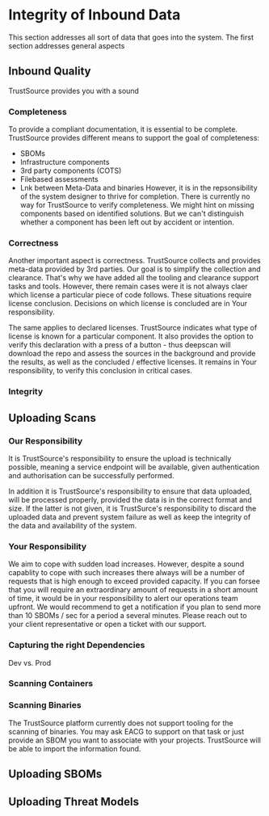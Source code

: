 # Integrity of Inbound Data

This section addresses all sort of data that goes into the system. The first section addresses general aspects 

## Inbound Quality

TrustSource provides you with a sound 

### Completeness

To provide a compliant documentation, it is essential to be complete. TrustSource provides different means to support the goal of completeness: 
* SBOMs
* Infrastructure components
* 3rd party components (COTS)
* Filebased assessments
* Lnk between Meta-Data and binaries
However, it is in the repsonsibility of the system designer to thrive for completion. There is currently no way for TrustSource to verify completeness. We might hint on missing components based on identified solutions. But we can't distinguish whether a component has been left out by accident or intention. 

### Correctness

Another important aspect is correctness. TrustSource collects and provides meta-data provided by 3rd parties. Our goal is to simplify the collection and clearance. That's why we have added all the tooling and clearance support tasks and tools. However, there remain cases were it is not always claer which license a particular piece of code follows. These situations require license conclusion. Decisions on which license is concluded are in Your responsibility.

The same applies to declared licenses. TrustSource indicates what type of license is known for a particular component. It also provides the option to verify this declaration with a press of a button - thus deepscan will download the repo and assess the sources in the background and provide the results, as well as the concluded / effective licenses. It remains in Your responsibility, to verify this conclusion in critical cases. 

### Integrity

## Uploading Scans

### Our Responsibility

It is TrustSource's responsibility to ensure the upload is technically possible, meaning a service endpoint will be available, given  authentication and authorisation can be successfully performed. 

In addition it is TrustSource's responsibility to ensure that data uploaded, will be processed properly, provided the data is in the correct format and size. If the latter is not given, it is TrustSurce's responsibility to discard the uploaded data and prevent system failure as well as keep the integrity of the data and availability of the system.


### Your Responsibility

We aim to cope with sudden load increases. However, despite a sound capablity to cope with such increases there always will be a number of requests that is high enough to exceed provided capacity. If you can forsee that you will require an extraordinary amount of requests in a short amount of time, it would be in your responsibility to alert our operations team upfront. We would recommend to get a notification if you plan to send more than 10 SBOMs / sec for a period a several minutes. Please reach out to your client representative or open a ticket with our support.


### Capturing the right Dependencies

Dev vs. Prod

### Scanning Containers

### Scanning Binaries

The TrustSource platform currently does not support tooling for the scanning of binaries. You may ask EACG to support on that task or just provide an SBOM you want to associate with your projects. TrustSource will be able to import the information found. 

## Uploading SBOMs

## Uploading Threat Models

